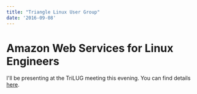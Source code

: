 ```yaml
---
title: "Triangle Linux User Group"
date: '2016-09-08'
---
```

# Amazon Web Services for Linux Engineers 
I'll be presenting at the TriLUG meeting this evening. You can find details [here](https://trilug.org/2016-09-08/AWS-for-linux-engineers).
